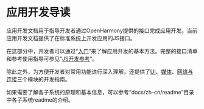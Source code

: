 # 应用开发导读

应用开发文档用于指导开发者通过OpenHarmony提供的接口完成应用开发。当前应用开发文档提供了在标准系统上开发应用的JS接口。

在这部分中，开发者可以通过“[入门](quick-start/Readme-CN.md)”来了解应用开发的基本方法。完整的接口清单和参考使用指导可参见“[JS开发参考](js-reference/Readme-CN.md)”。

除此之外，为方便开发者对常用功能进行深入理解，还提供了[UI](ui/Readme-CN.md)、[媒体](media/Readme-CN.md)、[网络与连接](connectivity/Readme-CN.md)三个模块的开发指南。

如果需要了解各子系统的原理和基本信息，可以参考“docs/zh-cn/readme”目录中各子系统readme的介绍。

